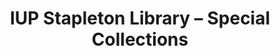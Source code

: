 ---
layout: repo
title: "IUP Stapleton Library – Special Collections"
id: 14233
permalink: repos/14233/
---